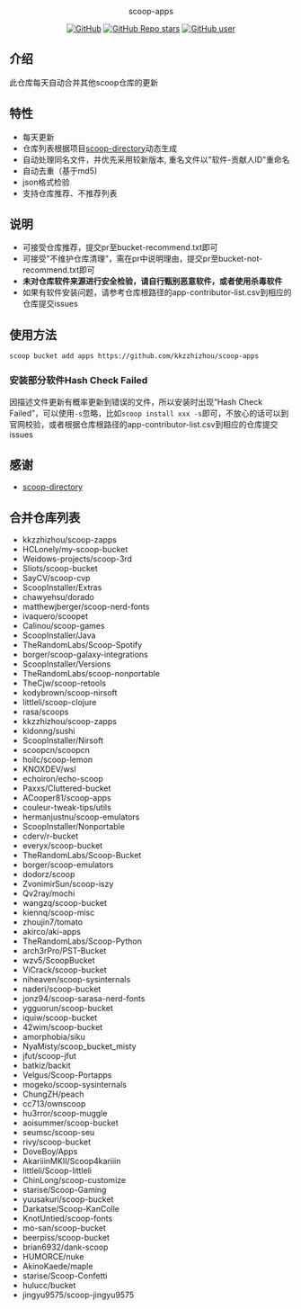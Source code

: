 <p align="center">
  scoop-apps
</p>
<p align="center">
  <a href="https://github.com/kkzzhizhou/scoop-apps"><img alt="GitHub" src="https://img.shields.io/badge/Readme--Style-standard--repository-brightgreen?style=flat-square&color=f83500"/></a>
  <a href="https://github.com/kkzzhizhou/scoop-apps"><img alt="GitHub Repo stars" src="https://img.shields.io/github/stars/kkzzhizhou/scoop-apps?style=flat-square"/></a>
  <a href="https://github.com/kkzzhizhou"><img alt="GitHub user" src="https://img.shields.io/badge/author-kkzzhizhou-brightgreen?style=flat-square"/></a>
</p>


## 介绍

此仓库每天自动合并其他scoop仓库的更新

## 特性

- 每天更新
- 仓库列表根据项目[scoop-directory](https://github.com/rasa/scoop-directory)动态生成
- 自动处理同名文件，并优先采用较新版本, 重名文件以"软件-贡献人ID"重命名
- 自动去重（基于md5)
- json格式检验
- 支持仓库推荐、不推荐列表

## 说明

- 可接受仓库推荐，提交pr至bucket-recommend.txt即可
- 可接受"不维护仓库清理”，需在pr中说明理由，提交pr至bucket-not-recommend.txt即可
- **未对仓库软件来源进行安全检验，请自行甄别恶意软件，或者使用杀毒软件**
- 如果有软件安装问题，请参考仓库根路径的app-contributor-list.csv到相应的仓库提交issues

## 使用方法

```
scoop bucket add apps https://github.com/kkzzhizhou/scoop-apps
```

### 安装部分软件Hash Check Failed



因描述文件更新有概率更新到错误的文件，所以安装时出现“Hash Check Failed”，可以使用`-s`忽略，比如`scoop install xxx -s`即可，不放心的话可以到官网校验，或者根据仓库根路径的app-contributor-list.csv到相应的仓库提交issues

## 感谢

- [scoop-directory](https://github.com/rasa/scoop-directory)

## 合并仓库列表

- kkzzhizhou/scoop-zapps
- HCLonely/my-scoop-bucket
- Weidows-projects/scoop-3rd
- Sliots/scoop-bucket
- SayCV/scoop-cvp
- ScoopInstaller/Extras
- chawyehsu/dorado
- matthewjberger/scoop-nerd-fonts
- ivaquero/scoopet
- Calinou/scoop-games
- ScoopInstaller/Java
- TheRandomLabs/Scoop-Spotify
- borger/scoop-galaxy-integrations
- ScoopInstaller/Versions
- TheRandomLabs/scoop-nonportable
- TheCjw/scoop-retools
- kodybrown/scoop-nirsoft
- littleli/scoop-clojure
- rasa/scoops
- kkzzhizhou/scoop-zapps
- kidonng/sushi
- ScoopInstaller/Nirsoft
- scoopcn/scoopcn
- hoilc/scoop-lemon
- KNOXDEV/wsl
- echoiron/echo-scoop
- Paxxs/Cluttered-bucket
- ACooper81/scoop-apps
- couleur-tweak-tips/utils
- hermanjustnu/scoop-emulators
- ScoopInstaller/Nonportable
- cderv/r-bucket
- everyx/scoop-bucket
- TheRandomLabs/Scoop-Bucket
- borger/scoop-emulators
- dodorz/scoop
- ZvonimirSun/scoop-iszy
- Qv2ray/mochi
- wangzq/scoop-bucket
- kiennq/scoop-misc
- zhoujin7/tomato
- akirco/aki-apps
- TheRandomLabs/Scoop-Python
- arch3rPro/PST-Bucket
- wzv5/ScoopBucket
- ViCrack/scoop-bucket
- niheaven/scoop-sysinternals
- naderi/scoop-bucket
- jonz94/scoop-sarasa-nerd-fonts
- ygguorun/scoop-bucket
- iquiw/scoop-bucket
- 42wim/scoop-bucket
- amorphobia/siku
- NyaMisty/scoop_bucket_misty
- jfut/scoop-jfut
- batkiz/backit
- Velgus/Scoop-Portapps
- mogeko/scoop-sysinternals
- ChungZH/peach
- cc713/ownscoop
- hu3rror/scoop-muggle
- aoisummer/scoop-bucket
- seumsc/scoop-seu
- rivy/scoop-bucket
- DoveBoy/Apps
- AkariiinMKII/Scoop4kariiin
- littleli/Scoop-littleli
- ChinLong/scoop-customize
- starise/Scoop-Gaming
- yuusakuri/scoop-bucket
- Darkatse/Scoop-KanColle
- KnotUntied/scoop-fonts
- mo-san/scoop-bucket
- beerpiss/scoop-bucket
- brian6932/dank-scoop
- HUMORCE/nuke
- AkinoKaede/maple
- starise/Scoop-Confetti
- hulucc/bucket
- jingyu9575/scoop-jingyu9575
